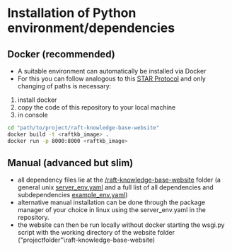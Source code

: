 # Installation of Python environment/dependencies
## Docker (recommended)
- A suitable environment can automatically be installed via Docker
- For this you can follow analogous to this [STAR Protocol](https://doi.org/10.1016/j.xpro.2024.103055) and only changing of paths is necessary:

1. install docker
2. copy the code of this repository to your local machine
3. in console
```bash
cd "path/to/project/raft-knowledge-base-website"
docker build -t <raftkb_image> .
docker run -p 8000:8000 <raftkb_image>
```
## Manual (advanced but slim)
- all dependency files lie at the [/raft-knowledge-base-website](https://github.com/Bizbalt/RAFT-knowledgebase/tree/c7f93d39c1914e7ce51886398956f8092b039227/raft-knowledge-base-website) folder (a general unix [server_env.yaml](https://github.com/Bizbalt/RAFT-knowledgebase/blob/c7f93d39c1914e7ce51886398956f8092b039227/raft-knowledge-base-website/server_env.yaml) and a full list of all dependencies and subdependencies [example_env.yaml](https://github.com/Bizbalt/RAFT-knowledgebase/blob/c7f93d39c1914e7ce51886398956f8092b039227/raft-knowledge-base-website/example_env.yaml))
- alternative manual installation can be done through the package manager of your choice in linux using the server_env.yaml in the repository.
- the website can then be run locally without docker starting the wsgi.py script with the working directory of the website folder ("projectfolder"\raft-knowledge-base-website)
